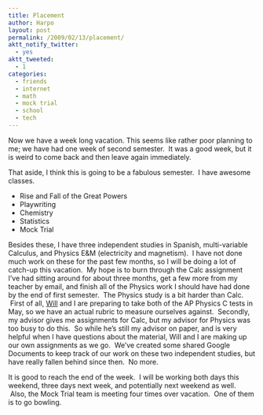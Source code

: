 ```yaml
---
title: Placement
author: Harpo
layout: post
permalink: /2009/02/13/placement/
aktt_notify_twitter:
  - yes
aktt_tweeted:
  - 1
categories:
  - friends
  - internet
  - math
  - mock trial
  - school
  - tech
---
```

Now we have a week long vacation. This seems like rather poor planning to me; we have had one week of second semester.  It was a good week, but it is weird to come back and then leave again immediately.

That aside, I think this is going to be a fabulous semester.  I have awesome classes.

*   Rise and Fall of the Great Powers
*   Playwriting
*   Chemistry
*   Statistics
*   Mock Trial

Besides these, I have three independent studies in Spanish, multi-variable Calculus, and Physics E&M (electricity and magnetism).  I have not done much work on these for the past few months, so I will be doing a lot of catch-up this vacation.  My hope is to burn through the Calc assignment I&#8217;ve had sitting around for about three months, get a few more from my teacher by email, and finish all of the Physics work I should have had done by the end of first semester.  The Physics study is a bit harder than Calc.  First of all, <a href="http://willszal.com" target="_blank">Will</a> and I are preparing to take both of the AP Physics C tests in May, so we have an actual rubric to measure ourselves against.  Secondly, my advisor gives me assignments for Calc, but my advisor for Physics was too busy to do this.  So while he&#8217;s still my advisor on paper, and is very helpful when I have questions about the material, Will and I are making up our own assignments as we go.  We&#8217;ve created some shared Google Documents to keep track of our work on these two independent studies, but have really fallen behind since then.  No more.

It is good to reach the end of the week.  I will be working both days this weekend, three days next week, and potentially next weekend as well.  Also, the Mock Trial team is meeting four times over vacation.  One of them is to go bowling.